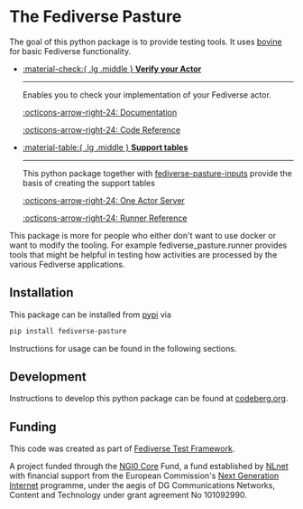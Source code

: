 <!--
SPDX-FileCopyrightText: 2023 Helge

SPDX-License-Identifier: CC-BY-4.0
-->

# The Fediverse Pasture

The goal of this python package is to provide testing tools. It
uses [bovine](https://bovine.readthedocs.io/en/latest/) for basic
Fediverse functionality.

<div class="grid cards" markdown>

- [:material-check:{ .lg .middle } __Verify your Actor__](https://verify.funfedi.dev/)

    ---

    Enables you to check your implementation of your Fediverse actor.

    [:octicons-arrow-right-24: Documentation](./verify_actor.md)

    [:octicons-arrow-right-24: Code Reference](./fediverse_pasture/server.verify_actor.md)

- [:material-table:{ .lg .middle } __Support tables__](https://funfedi.dev/support_tables/)

    ---

    This python package together with [fediverse-pasture-inputs](https://inputs.funfedi.dev/)
    provide the basis of creating the support tables

    [:octicons-arrow-right-24: One Actor Server](./one_actor.md)

    [:octicons-arrow-right-24: Runner Reference](./fediverse_pasture/runner.md)

</div>

This package is more for people who either don't want to use docker
or want to modify the tooling. For example fediverse_pasture.runner
provides tools that might be helpful in testing how activities are
processed by the various Fediverse applications.

## Installation

This package can be installed from [pypi](https://pypi.org/project/fediverse-pasture/)
via

```bash
pip install fediverse-pasture
```

Instructions for usage can be found in the following sections.

## Development

Instructions to develop this python package can be found
at [codeberg.org](https://codeberg.org/funfedidev/python_fediverse_pasture).

## Funding

This code was created as part of [Fediverse Test Framework](https://nlnet.nl/project/FediverseTestFramework/).

A project funded through the [NGI0 Core](https://nlnet.nl/core) Fund,
a fund established by [NLnet](https://nlnet.nl/) with financial support from
the European Commission's [Next Generation Internet](https://ngi.eu/) programme,
under the aegis of DG Communications Networks, Content and Technology
under grant agreement No 101092990.
